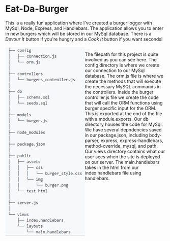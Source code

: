 # Eat-Da-Burger
This is a really fun application where I've created a burger logger with MySql, Node, Express, and Handlebars. The application allows you to enter in new burgers which will be stored in our MySql database. There is a *Devour It* button if you're hungry and a *Cook It* button if you want seconds!<br><br> <img src="public/assets/img/directory.png" alt="Drawing" style="width: 250px; float: left;" /> 

The filepath for this project is quite involved as you can see here. The config directory is where we create our connection to our MySql database. The orm.js file is where we create the methods that will execute the necessary MySQL commands in the controllers. Inside the burger controller.js file we create the code that will call the ORM functions using burger specific input for the ORM. This is exported at the end of the file with a module.exports. Our db directory houses the code for MySql. We have several depndencies saved in our package.json, including body-parser, express, express-handlebars, method-override, mysql, and path. Our views directory contains what our user sees when the site is deployed on our server. The main.handlebars takes in the html from our index.handlebars file using handlebars.

